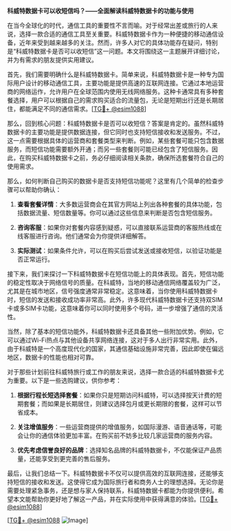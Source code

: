 **科威特数据卡可以收短信吗？——全面解读科威特数据卡的功能与使用**

在当今全球化的时代，通信工具的重要性不言而喻。对于经常出差或旅行的人来说，选择一款合适的通信工具至关重要。科威特数据卡作为一种便捷的移动通信设备，近年来受到越来越多的关注。然而，许多人对它的具体功能存在疑问，特别是“科威特数据卡是否可以收短信”这一问题。本文将围绕这一主题展开详细讨论，并为有需求的朋友提供实用建议。

首先，我们需要明确什么是科威特数据卡。简单来说，科威特数据卡是一种专为国际用户设计的移动通信工具，主要功能是提供高速的互联网连接。它通过本地运营商的网络运作，允许用户在全球范围内使用无线网络服务。这种卡通常具有多种套餐选择，用户可以根据自己的需求购买适合的流量包，无论是短期出行还是长期居住，都能满足不同的通信需求。[[TG💪+ @esim1088](https://t.me/s/esim1088)]

那么，回到核心问题：科威特数据卡是否可以收短信？答案是肯定的。虽然科威特数据卡的主要功能是提供数据连接，但它同时也支持短信接收和发送服务。不过，这一点需要根据具体的运营商和套餐类型来判断。例如，某些套餐可能只包含数据服务，而短信功能需要额外开通；而另一些套餐则可能已经包含了短信服务。因此，在购买科威特数据卡之前，务必仔细阅读相关条款，确保所选套餐符合自己的使用需求。

那么，如何判断自己购买的数据卡是否支持短信功能呢？这里有几个简单的检查步骤可以帮助你确认：

1. **查看套餐详情**：大多数运营商会在其官方网站上列出各种套餐的具体功能，包括数据流量、短信数量等。你可以通过这些信息来判断是否包含短信服务。
   
2. **咨询客服**：如果你对套餐内容感到疑惑，可以直接联系运营商的客服热线或在线客服进行咨询。他们通常会为你提供详细解答。
   
3. **实际测试**：如果条件允许，可以在购买后尝试发送或接收短信，以验证功能是否正常运行。

接下来，我们来探讨一下科威特数据卡在短信功能上的具体表现。首先，短信功能的稳定性取决于网络信号的质量。在科威特，当地的移动通信网络覆盖较为广泛，尤其是在城市地区，信号强度通常非常稳定。这意味着，当你使用科威特数据卡时，短信的发送和接收成功率非常高。此外，许多现代科威特数据卡还支持双SIM卡或多SIM卡功能，这意味着你可以同时使用多个号码，进一步增强了通信的灵活性。

当然，除了基本的短信功能外，科威特数据卡还具备其他一些附加优势。例如，它可以通过Wi-Fi热点与其他设备共享网络连接，这对于多人出行非常实用。此外，由于科威特是一个高度现代化的国家，其通信基础设施非常完善，因此即使在偏远地区，数据卡的性能也相对可靠。

对于那些计划前往科威特旅行或工作的朋友来说，选择一款合适的科威特数据卡尤为重要。以下是一些选购建议，供你参考：

1. **根据行程长短选择套餐**：如果你只是短期访问科威特，可以选择按天计费的短期套餐；而如果是长期居住，则建议选择包月或更长期限的套餐，这样可以节省成本。

2. **关注增值服务**：一些运营商提供的增值服务，如国际漫游、语音通话等，可能会让你的通信体验更加丰富。在购买前不妨多比较几家运营商的服务内容。

3. **优先考虑信誉良好的品牌**：选择知名品牌的科威特数据卡，不仅能保证产品质量，还能享受到更完善的售后服务。

最后，让我们总结一下。科威特数据卡不仅可以提供高效的互联网连接，还能够支持短信的接收和发送。这使得它成为国际旅行者和商务人士的理想选择。无论你是需要处理紧急事务，还是想与家人保持联系，科威特数据卡都能为你提供便利。希望本文能帮助你更好地了解这一产品，并在实际使用中获得满意的体验。[[TG💪+ @esim1088](https://t.me/s/esim1088)]

[[TG💪+ @esim1088](https://t.me/s/esim1088) ![Image](https://i.postimg.cc/4NQfJmqS/Snipaste-2025-05-13-00-14-12.png)]
